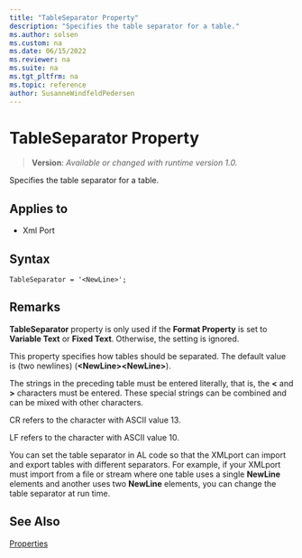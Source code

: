 ```yaml
---
title: "TableSeparator Property"
description: "Specifies the table separator for a table."
ms.author: solsen
ms.custom: na
ms.date: 06/15/2022
ms.reviewer: na
ms.suite: na
ms.tgt_pltfrm: na
ms.topic: reference
author: SusanneWindfeldPedersen
---
```

[//]: # (START>DO_NOT_EDIT)
[//]: # (IMPORTANT:Do not edit any of the content between here and the END>DO_NOT_EDIT.)
[//]: # (Any modifications should be made in the .xml files in the ModernDev repo.)
# TableSeparator Property
> **Version**: _Available or changed with runtime version 1.0._

Specifies the table separator for a table.

## Applies to
-   Xml Port

[//]: # (IMPORTANT: END>DO_NOT_EDIT)


## Syntax

```AL
TableSeparator = '<NewLine>';
```
  
## Remarks  

**TableSeparator** property is only used if the **Format Property** is set to **Variable Text** or **Fixed Text**. Otherwise, the setting is ignored.  
 
This property specifies how tables should be separated. The default value is (two newlines) \(**\<NewLine>\<NewLine>**\). 

The strings in the preceding table must be entered literally, that is, the **<** and **>** characters must be entered. These special strings can be combined and can be mixed with other characters.  

CR refers to the character with ASCII value 13.  
  
LF refers to the character with ASCII value 10.  
  
You can set the table separator in AL code so that the XMLport can import and export tables with different separators. For example, if your XMLport must import from a file or stream where one table uses a single **NewLine** elements and another uses two **NewLine** elements, you can change the table separator at run time.  
  
## See Also  

[Properties](devenv-properties.md)